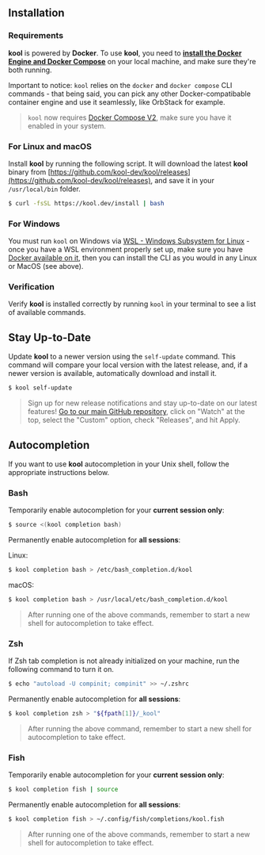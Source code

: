 ## Installation

### Requirements

**kool** is powered by **Docker**. To use **kool**, you need to **[install the Docker Engine and Docker Compose](https://docs.docker.com/get-docker/)** on your local machine, and make sure they're both running.

Important to notice: `kool` relies on the `docker` and `docker compose` CLI commands - that being said, you can pick any other Docker-compatibable container engine and use it seamlessly, like OrbStack for example.

> `kool` now requires [Docker Compose V2](https://docs.docker.com/compose/install/), make sure you have it enabled in your system.

### For Linux and macOS

Install **kool** by running the following script. It will download the latest **kool** binary from [https://github.com/kool-dev/kool/releases](https://github.com/kool-dev/kool/releases), and save it in your `/usr/local/bin` folder.

```bash
$ curl -fsSL https://kool.dev/install | bash
```

### For Windows

You must run `kool` on Windows via [WSL - Windows Subsystem for Linux](https://learn.microsoft.com/en-us/windows/wsl/install) - once you have a WSL environment properly set up, make sure you have [Docker available on it](https://docs.docker.com/desktop/wsl/), then you can install the CLI as you would in any Linux or MacOS (see above).

### Verification

Verify **kool** is installed correctly by running `kool` in your terminal to see a list of available commands.

## Stay Up-to-Date

Update **kool** to a newer version using the `self-update` command. This command will compare your local version with the latest release, and, if a newer version is available, automatically download and install it.

```bash
$ kool self-update
```

> Sign up for new release notifications and stay up-to-date on our latest features! [Go to our main GitHub repository](https://github.com/kool-dev/kool), click on "Watch" at the top, select the "Custom" option, check "Releases", and hit Apply.

## Autocompletion

If you want to use **kool** autocompletion in your Unix shell, follow the appropriate instructions below.

### Bash

Temporarily enable autocompletion for your **current session only**:

```bash
$ source <(kool completion bash)
```

Permanently enable autocompletion for **all sessions**:

Linux:

```bash
$ kool completion bash > /etc/bash_completion.d/kool
```

macOS:

```bash
$ kool completion bash > /usr/local/etc/bash_completion.d/kool
```

> After running one of the above commands, remember to start a new shell for autocompletion to take effect.

### Zsh

If Zsh tab completion is not already initialized on your machine, run the following command to turn it on.

```bash
$ echo "autoload -U compinit; compinit" >> ~/.zshrc
```

Permanently enable autocompletion for **all sessions**:

```bash
$ kool completion zsh > "${fpath[1]}/_kool"
```

> After running the above command, remember to start a new shell for autocompletion to take effect.

### Fish

Temporarily enable autocompletion for your **current session only**:

```bash
$ kool completion fish | source
```

Permanently enable autocompletion for **all sessions**:

```bash
$ kool completion fish > ~/.config/fish/completions/kool.fish
```

> After running one of the above commands, remember to start a new shell for autocompletion to take effect.
